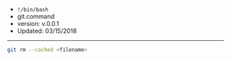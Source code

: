 - `!/bin/bash`
- git.command
- version: v.0.0.1
- Updated: 03/15/2018

---

```bash
git rm --cached <filename>
```